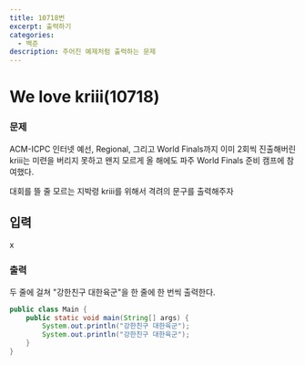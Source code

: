 ```yaml
---
title: 10718번
excerpt: 출력하기
categories:
  - 백준
description: 주어진 예제처럼 출력하는 문제
---
```


# We love kriii\(10718\)

### 문제

ACM-ICPC 인터넷 예선, Regional, 그리고 World Finals까지 이미 2회씩 진출해버린 kriii는 미련을 버리지 못하고 왠지 모르게 올 해에도 파주 World Finals 준비 캠프에 참여했다.

대회를 뜰 줄 모르는 지박령 kriii를 위해서 격려의 문구를 출력해주자

## 입력

x

### 출력

두 줄에 걸쳐 "강한친구 대한육군"을 한 줄에 한 번씩 출력한다.

```java
public class Main {
    public static void main(String[] args) {
        System.out.println("강한친구 대한육군");
        System.out.println("강한친구 대한육군");
    }
}
```

